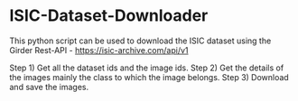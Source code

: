 # ISIC-Dataset-Downloader

This python script can be used to download the ISIC dataset using the Girder Rest-API - https://isic-archive.com/api/v1

Step 1) Get all the dataset ids and the image ids.
Step 2) Get the details of the images mainly the class to which the image belongs.
Step 3) Download and save the images.
